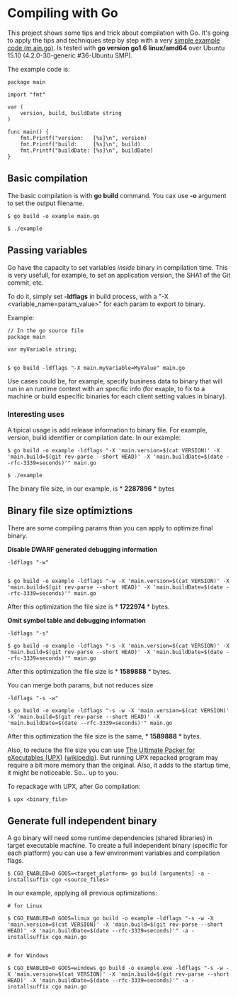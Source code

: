 Compiling with Go
=================

This project shows some tips and trick about compilation with Go. It's going to apply the tips and techniques step by step with a very [simple example code (m ain.go)](./main.go). Is tested with **go version go1.6 linux/amd64** over Ubuntu 15.10 (4.2.0-30-generic #36-Ubuntu SMP).

The example code is:

    package main
    
    import "fmt"
    
    var (
        version, build, buildDate string
    )
    
    func main() {
        fmt.Printf("version:   [%s]\n", version)
        fmt.Printf("build:     [%s]\n", build)
        fmt.Printf("buildDate: [%s]\n", buildDate)
    }


Basic compilation
-----------------

The basic compilation is with **go build** command. You cax use **-o** argument to set the output filename.

    $ go build -o example main.go

    $ ./example



Passing variables
-----------------

Go have the capacity to set variables *inside* binary in compilation time. This is very usefull, for example, to set an application version, the SHA1 of the Git commit, etc.

To do it, simply set  **-ldflags** in build process, with a "-X <variable_name=param_value>" for each param to export to binary. 

Example: 

    // In the go source file 
    package main
    
    var myVariable string;


    $ go build -ldflags "-X main.myVariable=MyValue" main.go


Use cases could be, for example, specify business data to binary that will run in an runtime context with an specific info (for exaple, to fix to a machine or build especific binaries for each client setting values in binary).


### Interesting uses

A tipical usage is add release information to binary file. For example, version, build identifier or compilation date. In our example:


    $ go build -o example -ldflags "-X 'main.version=$(cat VERSION)' -X 'main.build=$(git rev-parse --short HEAD)' -X 'main.buildDate=$(date --rfc-3339=seconds)'" main.go
    
    $ ./example

The binary file size, in our example, is * **2287896** * bytes


Binary file size optimiztions
-----------------------------

There are some compiling params than you can apply to optimize final binary.


**Disable DWARF generated debugging information**

    -ldflags "-w"


    $ go build -o example -ldflags "-w -X 'main.version=$(cat VERSION)' -X 'main.build=$(git rev-parse --short HEAD)' -X 'main.buildDate=$(date --rfc-3339=seconds)'" main.go


After this optimization the file size is * **1722974** * bytes.


**Omit symbol table and debugging information**

    -ldflags "-s"

    $ go build -o example -ldflags "-s -X 'main.version=$(cat VERSION)' -X 'main.build=$(git rev-parse --short HEAD)' -X 'main.buildDate=$(date --rfc-3339=seconds)'" main.go

After this optimization the file size is * **1589888** * bytes.


You can merge both params, but not reduces size

    -ldflags "-s -w"

    $ go build -o example -ldflags "-s -w -X 'main.version=$(cat VERSION)' -X 'main.build=$(git rev-parse --short HEAD)' -X 'main.buildDate=$(date --rfc-3339=seconds)'" main.go

After this optimization the file size is the same, * **1589888** * bytes.



Also, to reduce the file size  you can use [The Ultimate Packer for eXecutables (UPX)](http://upx.sourceforge.net/) ([wikipedia](https://en.wikipedia.org/wiki/UPX)). But running UPX repacked program may require a bit more memory than the original. Also, it adds to the startup time, it might be noticeable. So... up to you.

To repackage with UPX, after Go compilation:

    $ upx <binary_file>


Generate full independent binary
--------------------------------

A go binary will need some runtime dependencies (shared libraries) in target executable machine. To create a full independent binary (specific for each platform) you can use a few environment variables and compilation flags.

    $ CGO_ENABLED=0 GOOS=<target_platform> go build [arguments] -a -installsuffix cgo <source_files>


In our example, applying all previous optimizations:

    # for Linux
    
    $ CGO_ENABLED=0 GOOS=linux go build -o example -ldflags "-s -w -X 'main.version=$(cat VERSION)' -X 'main.build=$(git rev-parse --short HEAD)' -X 'main.buildDate=$(date --rfc-3339=seconds)'" -a -installsuffix cgo main.go


    # for Windows
    
    $ CGO_ENABLED=0 GOOS=windows go build -o example.exe -ldflags "-s -w -X 'main.version=$(cat VERSION)' -X 'main.build=$(git rev-parse --short HEAD)' -X 'main.buildDate=$(date --rfc-3339=seconds)'" -a -installsuffix cgo main.go

